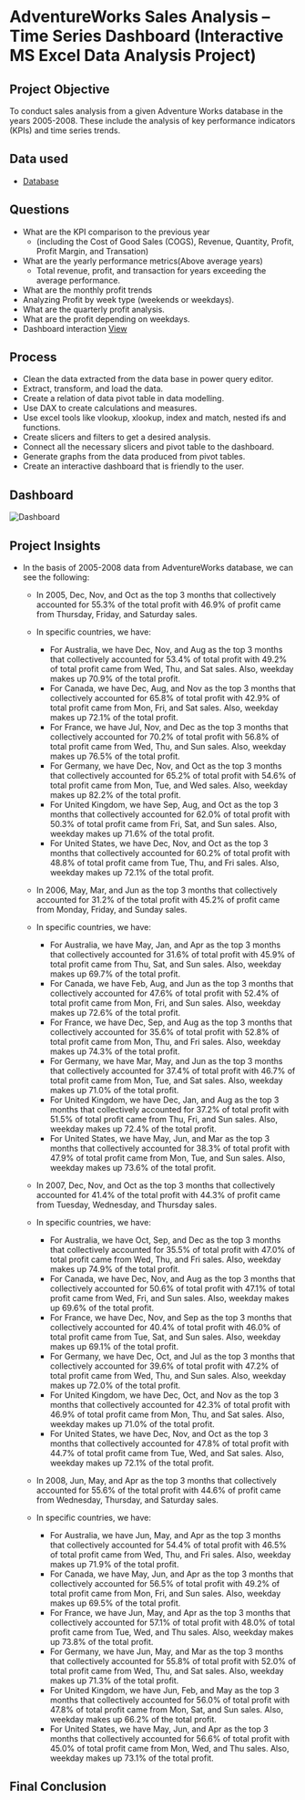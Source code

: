 #  AdventureWorks Sales Analysis – Time Series Dashboard (Interactive MS Excel Data Analysis Project)
## Project Objective
To conduct sales analysis from a given Adventure Works database in the years 2005-2008. These include the analysis of key performance indicators (KPIs) and time series trends.
## Data used
- <a href = "https://github.com/pagonzales/AdventureWorks_Sales_Analysis_TimeSeries_Dashboard/blob/main/AdventureWorks%20Database.xlsx">Database</a>
## Questions
- What are the KPI comparison to the previous year
  - (including the Cost of Good Sales (COGS), Revenue, Quantity, Profit, Profit Margin, and Transation)
- What are the yearly performance metrics(Above average years)
  - Total revenue, profit, and transaction for years exceeding the average performance.
- What are the monthly profit trends
- Analyzing Profit by week type (weekends or weekdays).
- What are the quarterly profit analysis.
- What are the profit depending on weekdays.
-	Dashboard interaction <a href = "https://github.com/pagonzales/AdventureWorks_Sales_Analysis_TimeSeries_Dashboard/blob/main/Dashboard.png">View</a>
## Process
-	Clean the data extracted from the data base in power query editor.
-	Extract, transform, and load the data.
-	Create a relation of data pivot table in data modelling.
-	Use DAX to create calculations and measures.
-	Use excel tools like vlookup, xlookup, index and match, nested ifs and functions.
-	Create slicers and filters to get a desired analysis.
- Connect all the necessary slicers and pivot table to the dashboard.
-	Generate graphs from the data produced from pivot tables.
- Create an interactive dashboard that is friendly to the user.
## Dashboard
![Dashboard](https://github.com/user-attachments/assets/16165f4c-d094-4123-95a3-154cedfecdeb)

## Project Insights
- In the basis of 2005-2008 data from AdventureWorks database, we can see the following:
  - In 2005, Dec, Nov, and Oct as the top 3 months that collectively accounted for 55.3% of the total profit with 46.9% of profit came from Thursday, Friday, and Saturday sales.
  - In specific countries, we have:
    - For Australia, we have Dec, Nov, and Aug as the top 3 months that collectively accounted for 53.4% of total profit with 49.2% of total profit came from Wed, Thu, and Sat sales. Also, weekday makes up 70.9% of the total profit.
    - For Canada, we have Dec, Aug, and Nov as the top 3 months that collectively accounted for 65.8% of total profit with 42.9% of total profit came from Mon, Fri, and Sat sales. Also, weekday makes up 72.1% of the total profit.
    - For France, we have Jul, Nov, and Dec as the top 3 months that collectively accounted for 70.2% of total profit with 56.8% of total profit came from Wed, Thu, and Sun sales. Also, weekday makes up 76.5% of the total profit.
    - For Germany, we have Dec, Nov, and Oct as the top 3 months that collectively accounted for 65.2% of total profit with 54.6% of total profit came from Mon, Tue, and Wed sales. Also, weekday makes up 82.2% of the total profit.
    - For United Kingdom, we have Sep, Aug, and Oct as the top 3 months that collectively accounted for 62.0% of total profit with 50.3% of total profit came from Fri, Sat, and Sun sales. Also, weekday makes up 71.6% of the total profit.
    - For United States, we have Dec, Nov, and Oct as the top 3 months that collectively accounted for 60.2% of total profit with 48.8% of total profit came from Tue, Thu, and Fri sales. Also, weekday makes up 72.1% of the total profit.
      
  - In 2006, May, Mar, and Jun as the top 3 months that collectively accounted for 31.2% of the total profit with 45.2% of profit came from Monday, Friday, and Sunday sales.
  - In specific countries, we have:
    - For Australia, we have May, Jan, and Apr as the top 3 months that collectively accounted for 31.6% of total profit with 45.9% of total profit came from Thu, Sat, and Sun sales. Also, weekday makes up 69.7% of the total profit.
    - For Canada, we have Feb, Aug, and Jun as the top 3 months that collectively accounted for 47.6% of total profit with 52.4% of total profit came from Mon, Fri, and Sun sales. Also, weekday makes up 72.6% of the total profit.
    - For France, we have Dec, Sep, and Aug as the top 3 months that collectively accounted for 35.6% of total profit with 52.8% of total profit came from Mon, Thu, and Fri sales. Also, weekday makes up 74.3% of the total profit.
    - For Germany, we have Mar, May, and Jun as the top 3 months that collectively accounted for 37.4% of total profit with 46.7% of total profit came from Mon, Tue, and Sat sales. Also, weekday makes up 71.0% of the total profit.
    - For United Kingdom, we have Dec, Jan, and Aug as the top 3 months that collectively accounted for 37.2% of total profit with 51.5% of total profit came from Thu, Fri, and Sun sales. Also, weekday makes up 72.4% of the total profit.
    - For United States, we have May, Jun, and Mar as the top 3 months that collectively accounted for 38.3% of total profit with 47.9% of total profit came from Mon, Tue, and Sun sales. Also, weekday makes up 73.6% of the total profit.
   
  - In 2007, Dec, Nov, and Oct as the top 3 months that collectively accounted for 41.4% of the total profit with 44.3% of profit came from Tuesday, Wednesday, and Thursday sales.
  - In specific countries, we have:
    - For Australia, we have Oct, Sep, and Dec as the top 3 months that collectively accounted for 35.5% of total profit with 47.0% of total profit came from Wed, Thu, and Fri sales. Also, weekday makes up 74.9% of the total profit.
    - For Canada, we have Dec, Nov, and Aug as the top 3 months that collectively accounted for 50.6% of total profit with 47.1% of total profit came from Wed, Fri, and Sun sales. Also, weekday makes up 69.6% of the total profit.
    - For France, we have Dec, Nov, and Sep as the top 3 months that collectively accounted for 40.4% of total profit with 46.0% of total profit came from Tue, Sat, and Sun sales. Also, weekday makes up 69.1% of the total profit.
    - For Germany, we have Dec, Oct, and Jul as the top 3 months that collectively accounted for 39.6% of total profit with 47.2% of total profit came from Wed, Thu, and Sun sales. Also, weekday makes up 72.0% of the total profit.
    - For United Kingdom, we have Dec, Oct, and Nov as the top 3 months that collectively accounted for 42.3% of total profit with 46.9% of total profit came from Mon, Thu, and Sat sales. Also, weekday makes up 71.0% of the total profit.
    - For United States, we have Dec, Nov, and Oct as the top 3 months that collectively accounted for 47.8% of total profit with 44.7% of total profit came from Tue, Wed, and Sat sales. Also, weekday makes up 72.1% of the total profit.
      
  - In 2008, Jun, May, and Apr as the top 3 months that collectively accounted for 55.6% of the total profit with 44.6% of profit came from Wednesday, Thursday, and Saturday sales.
  - In specific countries, we have:
    - For Australia, we have Jun, May, and Apr as the top 3 months that collectively accounted for 54.4% of total profit with 46.5% of total profit came from Wed, Thu, and Fri sales. Also, weekday makes up 71.9% of the total profit.
    - For Canada, we have May, Jun, and Apr as the top 3 months that collectively accounted for 56.5% of total profit with 49.2% of total profit came from Mon, Fri, and Sun sales. Also, weekday makes up 69.5% of the total profit.
    - For France, we have Jun, May, and Apr as the top 3 months that collectively accounted for 57.1% of total profit with 48.0% of total profit came from Tue, Wed, and Thu sales. Also, weekday makes up 73.8% of the total profit.
    - For Germany, we have Jun, May, and Mar as the top 3 months that collectively accounted for 55.8% of total profit with 52.0% of total profit came from Wed, Thu, and Sat sales. Also, weekday makes up 71.3% of the total profit.
    - For United Kingdom, we have Jun, Feb, and May as the top 3 months that collectively accounted for 56.0% of total profit with 47.8% of total profit came from Mon, Sat, and Sun sales. Also, weekday makes up 66.2% of the total profit.
    - For United States, we have May, Jun, and Apr as the top 3 months that collectively accounted for 56.6% of total profit with 45.0% of total profit came from Mon, Wed, and Thu sales. Also, weekday makes up 73.1% of the total profit.
## Final Conclusion

